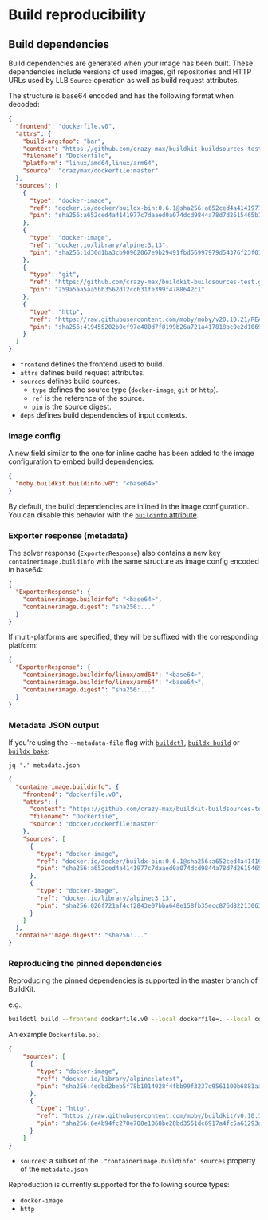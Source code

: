 # Build reproducibility

## Build dependencies

Build dependencies are generated when your image has been built. These
dependencies include versions of used images, git repositories and HTTP URLs
used by LLB `Source` operation as well as build request attributes.

The structure is base64 encoded and has the following format when decoded:

```json
{
  "frontend": "dockerfile.v0",
  "attrs": {
    "build-arg:foo": "bar",
    "context": "https://github.com/crazy-max/buildkit-buildsources-test.git#master",
    "filename": "Dockerfile",
    "platform": "linux/amd64,linux/arm64",
    "source": "crazymax/dockerfile:master"
  },
  "sources": [
    {
      "type": "docker-image",
      "ref": "docker.io/docker/buildx-bin:0.6.1@sha256:a652ced4a4141977c7daaed0a074dcd9844a78d7d2615465b12f433ae6dd29f0",
      "pin": "sha256:a652ced4a4141977c7daaed0a074dcd9844a78d7d2615465b12f433ae6dd29f0"
    },
    {
      "type": "docker-image",
      "ref": "docker.io/library/alpine:3.13",
      "pin": "sha256:1d30d1ba3cb90962067e9b29491fbd56997979d54376f23f01448b5c5cd8b462"
    },
    {
      "type": "git",
      "ref": "https://github.com/crazy-max/buildkit-buildsources-test.git#master",
      "pin": "259a5aa5aa5bb3562d12cc631fe399f4788642c1"
    },
    {
      "type": "http",
      "ref": "https://raw.githubusercontent.com/moby/moby/v20.10.21/README.md",
      "pin": "sha256:419455202b0ef97e480d7f8199b26a721a417818bc0e2d106975f74323f25e6c"
    }
  ]
}
```

* `frontend` defines the frontend used to build.
* `attrs` defines build request attributes.
* `sources` defines build sources.
  * `type` defines the source type (`docker-image`, `git` or `http`).
  * `ref` is the reference of the source.
  * `pin` is the source digest.
* `deps` defines build dependencies of input contexts.

### Image config

A new field similar to the one for inline cache has been added to the image
configuration to embed build dependencies:

```json
{
  "moby.buildkit.buildinfo.v0": "<base64>"
}
```

By default, the build dependencies are inlined in the image configuration. You
can disable this behavior with the [`buildinfo` attribute](../README.md#imageregistry).

### Exporter response (metadata)

The solver response (`ExporterResponse`) also contains a new key
`containerimage.buildinfo` with the same structure as image config encoded in
base64:

```json
{
  "ExporterResponse": {
    "containerimage.buildinfo": "<base64>",
    "containerimage.digest": "sha256:..."
  }
}
```

If multi-platforms are specified, they will be suffixed with the corresponding
platform:

```json
{
  "ExporterResponse": {
    "containerimage.buildinfo/linux/amd64": "<base64>",
    "containerimage.buildinfo/linux/arm64": "<base64>",
    "containerimage.digest": "sha256:..."
  }
}
```

### Metadata JSON output

If you're using the `--metadata-file` flag with [`buildctl`](../README.md#metadata),
[`buildx build`](https://github.com/docker/buildx/blob/master/docs/reference/buildx_build.md)
or [`buildx bake`](https://github.com/docker/buildx/blob/master/docs/reference/buildx_bake.md):

```shell
jq '.' metadata.json
```
```json
{
  "containerimage.buildinfo": {
    "frontend": "dockerfile.v0",
    "attrs": {
      "context": "https://github.com/crazy-max/buildkit-buildsources-test.git#master",
      "filename": "Dockerfile",
      "source": "docker/dockerfile:master"
    },
    "sources": [
      {
        "type": "docker-image",
        "ref": "docker.io/docker/buildx-bin:0.6.1@sha256:a652ced4a4141977c7daaed0a074dcd9844a78d7d2615465b12f433ae6dd29f0",
        "pin": "sha256:a652ced4a4141977c7daaed0a074dcd9844a78d7d2615465b12f433ae6dd29f0"
      },
      {
        "type": "docker-image",
        "ref": "docker.io/library/alpine:3.13",
        "pin": "sha256:026f721af4cf2843e07bba648e158fb35ecc876d822130633cc49f707f0fc88c"
      }
    ]
  },
  "containerimage.digest": "sha256:..."
}
```

### Reproducing the pinned dependencies

<!-- TODO: s/master/v0.11/ after the release -->
Reproducing the pinned dependencies is supported in the master branch of BuildKit.

e.g.,
```bash
buildctl build --frontend dockerfile.v0 --local dockerfile=. --local context=. --source-policy-file Dockerfile.pol
```

An example `Dockerfile.pol`:
```json
{
    "sources": [
      {
        "type": "docker-image",
        "ref": "docker.io/library/alpine:latest",
        "pin": "sha256:4edbd2beb5f78b1014028f4fbb99f3237d9561100b6881aabbf5acce2c4f9454"
      },
      {
        "type": "http",
        "ref": "https://raw.githubusercontent.com/moby/buildkit/v0.10.1/README.md",
        "pin": "sha256:6e4b94fc270e708e1068be28bd3551dc6917a4fc5a61293d51bb36e6b75c4b53"
      }
    ]
}
```

* `sources`: a subset of the `."containerimage.buildinfo".sources` property of the `metadata.json`

Reproduction is currently supported for the following source types:
* `docker-image`
* `http`
<!-- TODO: git -->
